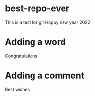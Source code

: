 # best-repo-ever
This is a test for git
Happy new year 2022
# Adding a word
Congratulations
# Adding a comment
Best wishes
